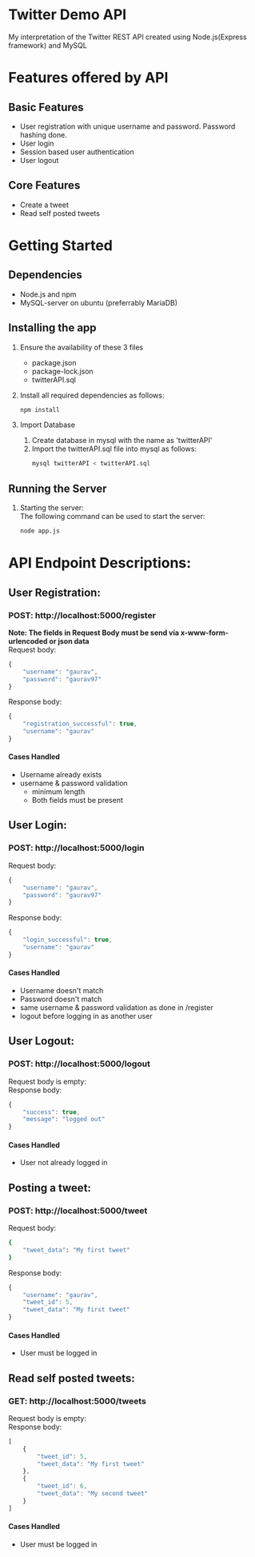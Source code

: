 # Twitter Demo API
My interpretation of the Twitter REST API created using Node.js(Express framework) and MySQL

# Features offered by API

## Basic Features
* User registration with unique username and password. Password hashing done.
* User login
* Session based user authentication
* User logout

## Core Features
* Create a tweet
* Read self posted tweets

# Getting Started

## Dependencies
* Node.js and npm
* MySQL-server on ubuntu (preferrably MariaDB)

## Installing the app
1. Ensure the availability of these 3 files
    - package.json
    - package-lock.json
    - twitterAPI.sql

2. Install all required dependencies as follows:
    ```bash
    npm install
    ```

3. Import Database
    1. Create database in mysql with the name as 'twitterAPI'
    2. Import the twitterAPI.sql file into mysql as follows:
        ```bash
        mysql twitterAPI < twitterAPI.sql
        ```

## Running the Server

1. Starting the server:<br>
    The following command can be used to start the server:
    ```bash
    node app.js
    ```

# API Endpoint Descriptions:

## User Registration:
### <b>POST: http://localhost:5000/register</b>
<b> Note: The fields in Request Body must be send via x-www-form-urlencoded or json data </b><br>
Request body:
```javascript
{
    "username": "gaurav",
    "password": "gaurav97"
}
```
Response body:
```javascript
{
    "registration_successful": true,
    "username": "gaurav"
}
```
#### Cases Handled
- Username already exists
- username & password validation
    - minimum length
    - Both fields must be present

## User Login:
### <b>POST: http://localhost:5000/login</b>
Request body:
```javascript
{
    "username": "gaurav",
    "password": "gaurav97"
}
```

Response body:
```javascript
{
    "login_successful": true,
    "username": "gaurav"
}
```
#### Cases Handled
- Username doesn't match
- Password doesn't match
- same username & password validation as done in /register
- logout before logging in as another user

## User Logout:
### <b>POST: http://localhost:5000/logout</b>
Request body is empty:<br>
Response body:
```javascript
{
    "success": true,
    "message": "logged out"
}
```
#### Cases Handled
- User not already logged in

## Posting a tweet:
### <b>POST: http://localhost:5000/tweet</b>
Request body:
```bash
{
    "tweet_data": "My first tweet"
}
```
Response body:
```javascript
{
    "username": "gaurav",
    "tweet_id": 5,
    "tweet_data": "My first tweet"
}
```
#### Cases Handled
- User must be logged in

## Read self posted tweets:
### <b>GET: http://localhost:5000/tweets</b>
Request body is empty:<br>
Response body:
```javascript
[
    {
        "tweet_id": 5,
        "tweet_data": "My first tweet"
    },
    {
        "tweet_id": 6,
        "tweet_data": "My second tweet"
    }
]
```
#### Cases Handled
- User must be logged in